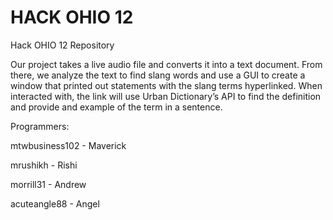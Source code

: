 # HACK OHIO 12
Hack OHIO 12 Repository

Our project takes a live audio file and converts it into a text document. From there, we analyze the text to find slang words and use a GUI to create a window that printed out statements with the slang terms hyperlinked. When interacted with, the link will use Urban Dictionary’s API to find the definition and provide and example of the term in a sentence.

Programmers:

mtwbusiness102 - Maverick

mrushikh - Rishi

morrill31 - Andrew

acuteangle88 - Angel

